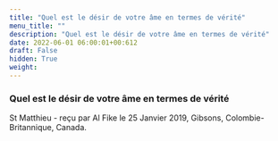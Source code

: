 ```yaml
---
title: "Quel est le désir de votre âme en termes de vérité"
menu_title: ""
description: "Quel est le désir de votre âme en termes de vérité"
date: 2022-06-01 06:00:01+00:612
draft: False
hidden: True
weight:
---
```

### Quel est le désir de votre âme en termes de vérité

St Matthieu - reçu par Al Fike le 25 Janvier 2019, Gibsons, Colombie-Britannique, Canada.



